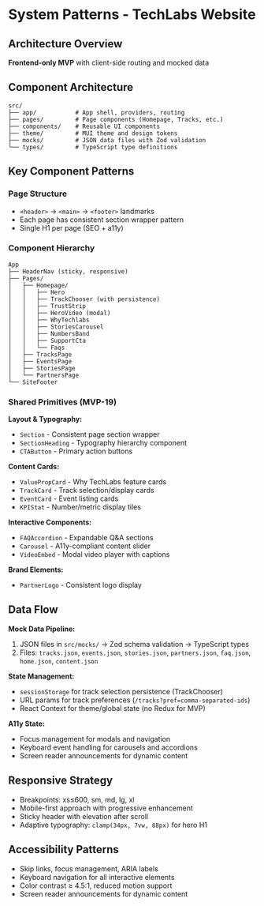 # System Patterns - TechLabs Website

## Architecture Overview

**Frontend-only MVP** with client-side routing and mocked data

## Component Architecture

```
src/
├── app/           # App shell, providers, routing
├── pages/         # Page components (Homepage, Tracks, etc.)
├── components/    # Reusable UI components
├── theme/         # MUI theme and design tokens
├── mocks/         # JSON data files with Zod validation
└── types/         # TypeScript type definitions
```

## Key Component Patterns

### Page Structure

- `<header>` → `<main>` → `<footer>` landmarks
- Each page has consistent section wrapper pattern
- Single H1 per page (SEO + a11y)

### Component Hierarchy

```
App
├── HeaderNav (sticky, responsive)
├── Pages/
│   ├── Homepage/
│   │   ├── Hero
│   │   ├── TrackChooser (with persistence)
│   │   ├── TrustStrip
│   │   ├── HeroVideo (modal)
│   │   ├── WhyTechlabs
│   │   ├── StoriesCarousel
│   │   ├── NumbersBand
│   │   ├── SupportCta
│   │   └── Faqs
│   ├── TracksPage
│   ├── EventsPage
│   ├── StoriesPage
│   └── PartnersPage
└── SiteFooter
```

### Shared Primitives (MVP-19)

**Layout & Typography:**

- `Section` - Consistent page section wrapper
- `SectionHeading` - Typography hierarchy component
- `CTAButton` - Primary action buttons

**Content Cards:**

- `ValuePropCard` - Why TechLabs feature cards
- `TrackCard` - Track selection/display cards
- `EventCard` - Event listing cards
- `KPIStat` - Number/metric display tiles

**Interactive Components:**

- `FAQAccordion` - Expandable Q&A sections
- `Carousel` - A11y-compliant content slider
- `VideoEmbed` - Modal video player with captions

**Brand Elements:**

- `PartnerLogo` - Consistent logo display

## Data Flow

**Mock Data Pipeline:**

1. JSON files in `src/mocks/` → Zod schema validation → TypeScript types
2. Files: `tracks.json`, `events.json`, `stories.json`, `partners.json`, `faq.json`, `home.json`, `content.json`

**State Management:**

- `sessionStorage` for track selection persistence (TrackChooser)
- URL params for track preferences (`/tracks?pref=comma-separated-ids`)
- React Context for theme/global state (no Redux for MVP)

**A11y State:**

- Focus management for modals and navigation
- Keyboard event handling for carousels and accordions
- Screen reader announcements for dynamic content

## Responsive Strategy

- Breakpoints: xs≤600, sm, md, lg, xl
- Mobile-first approach with progressive enhancement
- Sticky header with elevation after scroll
- Adaptive typography: `clamp(34px, 7vw, 88px)` for hero H1

## Accessibility Patterns

- Skip links, focus management, ARIA labels
- Keyboard navigation for all interactive elements
- Color contrast ≥ 4.5:1, reduced motion support
- Screen reader announcements for dynamic content
